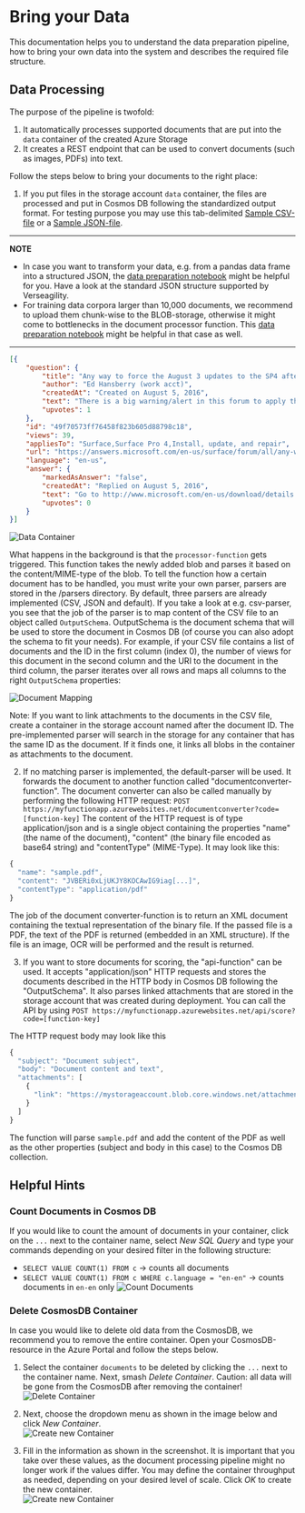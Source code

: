 # Bring your Data
This documentation helps you to understand the data preparation pipeline, how to bring your own data into the system and describes the required file structure.

## Data Processing

The purpose of the pipeline is twofold: 
1. It automatically processes supported documents that are put into the `data` container of the created Azure Storage
2. It creates a REST endpoint that can be used to convert documents (such as images, PDFs) into text.

Follow the steps below to bring your documents to the right place:
1. If you put files in the storage account `data` container, the files are processed and put in Cosmos DB following the standardized output format. For testing purpose you may use this tab-delimited [Sample CSV-file](../.attachments/sample.csv) or a [Sample JSON-file](../.attachments/sample.json). 

  ---
  **NOTE**

  - In case you want to transform your data, e.g. from a pandas data frame into a structured JSON, the [data preparation notebook](../../notebook/Data%20-%20Transform%20Dataframe%20to%20JSON.ipynb) might be helpful for you. Have a look at the standard JSON structure supported by Verseagility.
  - For training data corpora larger than 10,000 documents, we recommend to upload them chunk-wise to the BLOB-storage, otherwise it might come to bottlenecks in the document processor function. This [data preparation notebook](../../notebook/Data%20-%20Transform%20Dataframe%20to%20JSON.ipynb) might be helpful in that case as well.

  ---


```json
[{
    "question": {
        "title": "Any way to force the August 3 updates to the SP4 after the Win10 Anniversary Update?",
        "author": "Ed Hansberry (work acct)",
        "createdAt": "Created on August 5, 2016",
        "text": "There is a big warning/alert in this forum to apply the August 3 Surface Pro 4 updates after upgrading to the Windows 10 Anniversary update.I updated to that yesterday, but I continue to check Windows Updates and it says there is nothing available, other than the occasoinal Windows Defender updates.Any ideas how to force it? Kind of frustrating they are throttling the update on the one hand and telling you to apply it as soon as you upgrade on the other.",
        "upvotes": 1
    },
    "id": "49f70573ff76458f823b605d88798c18",
    "views": 39,
    "appliesTo": "Surface,Surface Pro 4,Install, update, and repair",
    "url": "https://answers.microsoft.com/en-us/surface/forum/all/any-way-to-force-the-august-3-updates-to-the-sp4/f2758bea-38b8-476b-9017-1b9017b4970d",
    "language": "en-us",
    "answer": {
        "markedAsAnswer": "false",
        "createdAt": "Replied on August 5, 2016",
        "text": "Go to http://www.microsoft.com/en-us/download/details.aspx?id=49498 and download and run the latest MSI then restart.",
        "upvotes": 0
    }
}]
```

![Data Container](../.attachments/data_container.png)

What happens in the background is that the `processor-function` gets triggered. This function takes the newly added blob and parses it based on the content/MIME-type of the blob. To tell the function how a certain document has to be handled, you must write your own parser, parsers are stored in the /parsers directory. By default, three parsers are already implemented (CSV, JSON and default). If you take a look at e.g. csv-parser, you see that the job of the parser is to map content of the CSV file to an object called `OutputSchema`. OutputSchema is the document schema that will be used to store the document in Cosmos DB (of course you can also adopt the schema to fit your needs). For example, if your CSV file contains a list of documents and the ID in the first column (index 0), the number of views for this document in the second column and the URI to the document in the third column, the parser iterates over all rows and maps all columns to the right `OutputSchema` properties:

![Document Mapping](../.attachments/mapping.png)

Note: If you want to link attachments to the documents in the CSV file, create a container in the storage account named after the document ID. The pre-implemented parser will search in the storage for any container that has the same ID as the document. If it finds one, it links all blobs in the container as attachments to the document.

2. If no matching parser is implemented, the default-parser will be used. It forwards the document to another function called "documentconverter-function". The document converter can also be called manually by performing the following HTTP request:
`POST https://myfunctionapp.azurewebsites.net/documentconverter?code=[function-key]`
The content of the HTTP request is of type application/json and is a single object containing the properties "name" (the name of the document), "content" (the binary file encoded as base64 string) and "contentType" (MIME-Type). It may look like this:
```javascript
{
  "name": "sample.pdf",
  "content": "JVBERi0xLjUKJY8KOCAwIG9iag[...]",
  "contentType": "application/pdf"
}
```

The job of the document converter-function is to return an XML document containing the textual representation of the binary file. If the passed file is a PDF, the text of the PDF is returned (embedded in an XML structure). If the file is an image, OCR will be performed and the result is returned.

3. If you want to store documents for scoring, the "api-function" can be used. It accepts "application/json" HTTP requests and stores the documents described in the HTTP body in Cosmos DB following the "OutputSchema". It also parses linked attachments that are stored in the storage account that was created during deployment. You can call the API by using
`POST https://myfunctionapp.azurewebsites.net/api/score?code=[function-key]`

The HTTP request body may look like this
```javascript
{
  "subject": "Document subject",
  "body": "Document content and text",
  "attachments": [
    {
      "link": "https://mystorageaccount.blob.core.windows.net/attachments/sample.pdf"
    }
  ]
}
```

The function will parse `sample.pdf` and add the content of the PDF as well as the other properties (subject and body in this case) to the Cosmos DB collection.

## Helpful Hints
### Count Documents in Cosmos DB
If you would like to count the amount of documents in your container, click on the `...` next to the container name, select _New SQL Query_ and type your commands depending on your desired filter in the following structure:
- `SELECT VALUE COUNT(1) FROM c` -> counts all documents
- `SELECT VALUE COUNT(1) FROM c WHERE c.language = "en-en"` -> counts documents in `en-en` only
![Count Documents](../.attachments/cosmosdb-count-documents.PNG)

### Delete CosmosDB Container
In case you would like to delete old data from the CosmosDB, we recommend you to remove the entire container. Open your CosmosDB-resource in the Azure Portal and follow the steps below.

1. Select the container `documents` to be deleted by clicking the `...` next to the container name. Next, smash _Delete Container_. Caution: all data will be gone from the CosmosDB after removing the container!<br>
![Delete Container](../.attachments/cosmosdb-container-delete.PNG)

1. Next, choose the dropdown menu as shown in the image below and click _New Container_.<br>
![Create new Container](../.attachments/cosmosdb-container-new.PNG)

1. Fill in the information as shown in the screenshot. It is important that you take over these values, as the document processing pipeline might no longer work if the values differ. You may define the container throughput as needed, depending on your desired level of scale. Click _OK_ to create the new container.<br>
![Create new Container](../.attachments/cosmosdb-container-new-create.PNG)